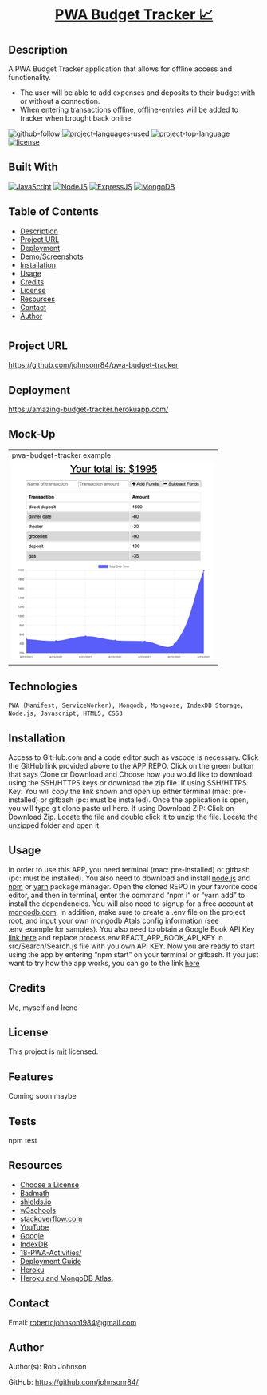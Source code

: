  <h1 align="center"><a href="https://amazing-budget-tracker.herokuapp.com/"> PWA Budget Tracker 📈</a></h1>

  ## Description 
  A PWA Budget Tracker application that allows for offline access and functionality.
  * The user will be able to add expenses and deposits to their budget with or without a connection.
  * When entering transactions offline, offline-entries will be added to tracker when brought back online.

  [![github-follow](https://img.shields.io/github/followers/johnsonr84?label=Follow&logoColor=lightgrey&style=social)](https://github.com/johnsonr84)
  [![project-languages-used](https://img.shields.io/github/languages/count/johnsonr84/readme-generator?color=orange)](https://github.com/johnsonr84/pwa-budget-tracker)
  [![project-top-language](https://img.shields.io/github/languages/top/johnsonr84/readme-generator?color=yellow)](https://github.com/johnsonr84/pwa-budget-tracker)
  [![license](https://img.shields.io/badge/license-mit-brightgreen.svg)](https://choosealicense.com/licenses/mit/)

  ## Built With
  [![JavaScript](https://img.shields.io/badge/JavaScript-323330?style=for-the-badge&logo=javascript&logoColor=F7DF1E)](https://www.javascript.com/)
  [![NodeJS](https://img.shields.io/badge/Node.js-43853D?style=for-the-badge&logo=node.js&logoColor=white)](https://nodejs.org/en/)
  [![ExpressJS](https://img.shields.io/badge/Express.js-404D59?style=for-the-badge)](https://expressjs.com/)
  [![MongoDB](https://img.shields.io/badge/MongoDB-4EA94B?style=for-the-badge&logo=mongodb&logoColor=white)](https://www.mongodb.com/)

  ## Table of Contents 
  * [Description](#Description)
  * [Project URL](#Project-URL)
  * [Deployment](#Deployment)
  * [Demo/Screenshots](#Demo/Screenshots)
  * [Installation](#Installation)
  * [Usage](#Usage)
  * [Credits](#Credits)
  * [License](#License)
  * [Resources](#Resources)
  * [Contact](#Contact)
  * [Author](#Author)
  #
  
  ## Project URL
  https://github.com/johnsonr84/pwa-budget-tracker

  ## Deployment
  https://amazing-budget-tracker.herokuapp.com/

  ## Mock-Up
  <table>
    <tr>
      <td>pwa-budget-tracker example</td>
    </tr>
    <tr>
      <td><img src="public/img/pwa-demo.png" height=400 alt="screenshot of pwa-budget-tracker"></td>
    </tr>
  </table>

  ## Technologies 
  ```
  PWA (Manifest, ServiceWorker), Mongodb, Mongoose, IndexDB Storage, Node.js, Javascript, HTML5, CSS3 
  ```

  ## Installation 
   Access to GitHub.com and a code editor such as vscode is necessary. Click the GitHub link provided above to the APP REPO. Click on the green button that says Clone or Download and Choose how you would like to download: using the SSH/HTTPS keys or download the zip file. If using SSH/HTTPS Key: You will copy the link shown and open up either terminal (mac: pre-installed) or gitbash (pc: must be installed). Once the application is open, you will type git clone paste url here. If using Download ZIP: Click on Download Zip. Locate the file and double click it to unzip the file. Locate the unzipped folder and open it. 

  ## Usage 
  In order to use this APP, you need terminal (mac: pre-installed) or gitbash (pc: must be installed). You also need to download and install [node.js](https://nodejs.org/en/) and [npm](www.npmjs.com) or [yarn](https://yarnpkg.com/) package manager. Open the cloned REPO in your favorite code editor, and then in terminal, enter the command “npm i“ or “yarn add”  to install the dependencies. You will also need to signup for a free account at [mongodb.com](https://www.mongodb.com/). In addition, make sure to create a .env file on the project root, and input your own mongodb Atals config information (see .env_example for samples). You also need to obtain a Google Book API Key [link here](https://developers.google.com/books/docs/v1/getting_started) and replace process.env.REACT_APP_BOOK_API_KEY in src/Search/Search.js file with you own API KEY. Now you are ready to start using  the app by entering “npm start” on your terminal or gitbash. If you just want to try how the app works, you can go to the link [here](https://amazing-budget-tracker.herokuapp.com/)

  ## Credits 
  Me, myself and Irene 

  ## License 
  This project is [mit](https://choosealicense.com/licenses/mit/) licensed.

  ## Features
  Coming soon maybe 

  ## Tests
  npm test 

  ## Resources
  * [Choose a License](https://choosealicense.com/)
  * [Badmath](https://img.shields.io/github/languages/top/nielsenjared/badmath)
  * [shields.io](https://shields.io/)
  * [w3schools](https://www.w3schools.com/)
  * [stackoverflow.com](https://stackoverflow.com/)
  * [YouTube](https://www.youtube.com/)
  * [Google](https://www.google.com)
  * [IndexDB](https://javascript.info/indexeddb)
  * [18-PWA-Activities/](18-PWA-Activities/)
  * [Deployment Guide](./MongoDBDeploy.md)
  * [Heroku](https://www.heroku.com)
  * [Heroku and MongoDB Atlas.](../04-Important/MongoAtlas-Deploy.md)


  ## Contact
  Email: robertcjohnson1984@gmail.com 

  ## Author
  Author(s): Rob Johnson  

  GitHub: https://github.com/johnsonr84/ 